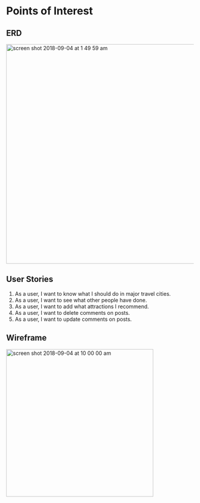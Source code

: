 # Points of Interest

## ERD
<img width="588" alt="screen shot 2018-09-04 at 1 49 59 am" src="https://user-images.githubusercontent.com/34017121/45012381-df62d280-afe4-11e8-8ab9-a517152f5cb3.png">

## User Stories
1. As a user, I want to know what I should do in major travel cities.
2. As a user, I want to see what other people have done.
3. As a user, I want to add what attractions I recommend.
4. As a user, I want to delete comments on posts.
5. As a user, I want to update comments on posts.

## Wireframe
<img width="395" alt="screen shot 2018-09-04 at 10 00 00 am" src="https://user-images.githubusercontent.com/34017121/45036006-54f09200-b029-11e8-927f-8faf4712ba6b.png">


